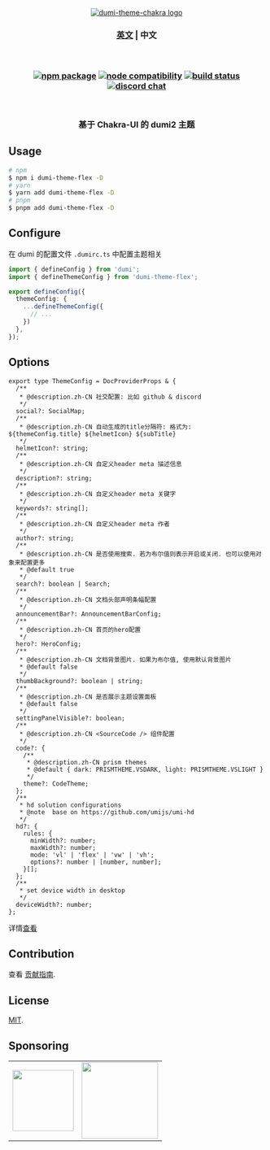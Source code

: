 <p align="center">
  <a href="https://dumi-chakra.deno.dev" target="_blank" rel="noopener noreferrer">
    <img style="max-width: 100%" src="https://cdn.jsdelivr.net/gh/innocces/dumi-theme-chakra/src/media/dumi-theme-chakra.png" alt="dumi-theme-chakra logo" />
  </a>
  <br />
  <h3 align="center">
  <span>
    <a href="./README.md">英文</a> |
    <a>中文</a>
  </span>
  <h3>
</p>
<br />
<p align="center">
  <a href="https://www.npmjs.com/package/dumi-theme-chakra"><img src="https://img.shields.io/npm/v/dumi-theme-chakra" alt="npm package"></a>
  <a href="https://nodejs.org/en/about/releases/"><img src="https://img.shields.io/node/v/dumi-theme-chakra" alt="node compatibility"></a>
  <a href="https://github.com/innocces/dumi-theme-chakra/actions/workflows/deploy-deno.yml"><img src="https://github.com/innocces/dumi-theme-chakra/actions/workflows/deploy-deno.yml/badge.svg?branch=main" alt="build status"></a>
  <a href="https://discord.gg/N82HK72uJk"><img src="https://img.shields.io/badge/chat-discord-blue?style=flat&logo=discord" alt="discord chat"></a>
</p>
<br />
<div align="center">
  <p>基于 Chakra-UI 的 dumi2 主题<p>
</div>

## Usage

```bash
# npm
$ npm i dumi-theme-flex -D
# yarn
$ yarn add dumi-theme-flex -D
# pnpm
$ pnpm add dumi-theme-flex -D
```

## Configure

在 dumi 的配置文件 `.dumirc.ts` 中配置主题相关

```ts
import { defineConfig } from 'dumi';
import { defineThemeConfig } from 'dumi-theme-flex';

export defineConfig({
  themeConfig: {
    ...defineThemeConfig({
      // ...
    })
  },
});
```

## Options

```tsx
export type ThemeConfig = DocProviderProps & {
  /**
   * @description.zh-CN 社交配置: 比如 github & discord
   */
  social?: SocialMap;
  /**
   * @description.zh-CN 自动生成的title分隔符: 格式为: ${themeConfig.title} ${helmetIcon} ${subTitle}
   */
  helmetIcon?: string;
  /**
   * @description.zh-CN 自定义header meta 描述信息
   */
  description?: string;
  /**
   * @description.zh-CN 自定义header meta 关键字
   */
  keywords?: string[];
  /**
   * @description.zh-CN 自定义header meta 作者
   */
  author?: string;
  /**
   * @description.zh-CN 是否使用搜索. 若为布尔值则表示开启或关闭. 也可以使用对象来配置更多
   * @default true
   */
  search?: boolean | Search;
  /**
   * @description.zh-CN 文档头部声明条幅配置
   */
  announcementBar?: AnnouncementBarConfig;
  /**
   * @description.zh-CN 首页的hero配置
   */
  hero?: HeroConfig;
  /**
   * @description.zh-CN 文档背景图片. 如果为布尔值, 使用默认背景图片
   * @default false
   */
  thumbBackground?: boolean | string;
  /**
   * @description.zh-CN 是否展示主题设置面板
   * @default false
   */
  settingPanelVisible?: boolean;
  /**
   * @description.zh-CN <SourceCode /> 组件配置
   */
  code?: {
    /**
     * @description.zh-CN prism themes
     * @default { dark: PRISMTHEME.VSDARK, light: PRISMTHEME.VSLIGHT }
     */
    theme?: CodeTheme;
  };
  /**
   * hd solution configurations
   * @note  base on https://github.com/umijs/umi-hd
   */
  hd?: {
    rules: {
      minWidth?: number;
      maxWidth?: number;
      mode: 'vl' | 'flex' | 'vw' | 'vh';
      options?: number | [number, number];
    }[];
  };
  /**
   * set device width in desktop
   */
  deviceWidth?: number;
};
```

详情[查看](./src/types.ts)

## Contribution

查看 [贡献指南](CONTRIBUTING.md).

## License

[MIT](LICENSE).

## Sponsoring

<table>
  <tr align="center">
    <td>
      <a href="https://www.buymeacoffee.com/innocces" target="_blank">
        <img width="120" src="https://api.iconify.design/simple-icons:buymeacoffee.svg">
      </a>
    </td>
    <td>
      <a href="https://afdian.net/a/innocces" target="_blank">
        <img width="150" src="https://cdn.jsdelivr.net/gh/innocces/DrawingBed/2022-12-04/1670124736895-afdian.png">
      </a>
    </td>
  </tr>
</table>
